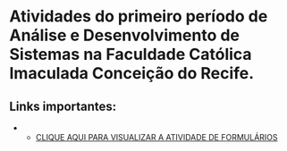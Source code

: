 # Atividades do primeiro período de Análise e Desenvolvimento de Sistemas na Faculdade Católica Imaculada Conceição do Recife.

## Links importantes:

- - [CLIQUE AQUI PARA VISUALIZAR A ATIVIDADE DE FORMULÁRIOS](https://arthurgab03.github.io/ficr-atividades/html-css/atv4/index.html)